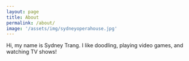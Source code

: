 ```yaml
---
layout: page
title: About
permalink: /about/
image: '/assets/img/sydneyoperahouse.jpg'
---
```


Hi, my name is Sydney Trang. I like doodling, playing video games, and watching TV shows!




